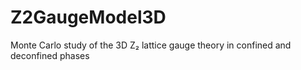 # Z2GaugeModel3D
Monte Carlo study of the 3D Z₂ lattice gauge theory in confined and deconfined phases
